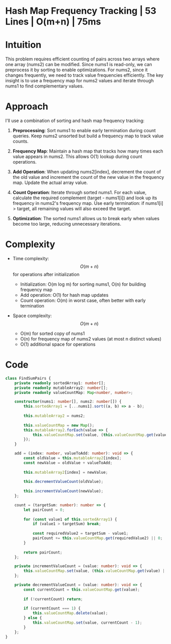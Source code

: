 # Hash Map Frequency Tracking | 53 Lines | O(m+n) | 75ms

# Intuition
This problem requires efficient counting of pairs across two arrays where one array (nums2) can be modified. Since nums1 is read-only, we can preprocess it by sorting to enable optimizations. For nums2, since it changes frequently, we need to track value frequencies efficiently. The key insight is to use a frequency map for nums2 values and iterate through nums1 to find complementary values.

# Approach
I'll use a combination of sorting and hash map frequency tracking:

1. **Preprocessing**: Sort nums1 to enable early termination during count queries. Keep nums2 unsorted but build a frequency map to track value counts.

2. **Frequency Map**: Maintain a hash map that tracks how many times each value appears in nums2. This allows O(1) lookup during count operations.

3. **Add Operation**: When updating nums2[index], decrement the count of the old value and increment the count of the new value in the frequency map. Update the actual array value.

4. **Count Operation**: Iterate through sorted nums1. For each value, calculate the required complement (target - nums1[i]) and look up its frequency in nums2's frequency map. Use early termination: if nums1[i] > target, all remaining values will also exceed the target.

5. **Optimization**: The sorted nums1 allows us to break early when values become too large, reducing unnecessary iterations.

# Complexity
- Time complexity: $$O(m + n)$$ for operations after initialization
  - Initialization: O(m log m) for sorting nums1, O(n) for building frequency map
  - Add operation: O(1) for hash map updates
  - Count operation: O(m) in worst case, often better with early termination
  
- Space complexity: $$O(m + n)$$
  - O(m) for sorted copy of nums1
  - O(n) for frequency map of nums2 values (at most n distinct values)
  - O(1) additional space for operations

# Code
```typescript []
class FindSumPairs {
    private readonly sortedArray1: number[];
    private readonly mutableArray2: number[];
    private readonly valueCountMap: Map<number, number>;

    constructor(nums1: number[], nums2: number[]) {
        this.sortedArray1 = [...nums1].sort((a, b) => a - b);
        
        this.mutableArray2 = nums2;
        
        this.valueCountMap = new Map();
        this.mutableArray2.forEach(value => {
            this.valueCountMap.set(value, (this.valueCountMap.get(value) || 0) + 1);
        });
    }

    add = (index: number, valueToAdd: number): void => {
        const oldValue = this.mutableArray2[index];
        const newValue = oldValue + valueToAdd;
        
        this.mutableArray2[index] = newValue;
        
        this.decrementValueCount(oldValue);
        
        this.incrementValueCount(newValue);
    };

    count = (targetSum: number): number => {
        let pairCount = 0;
        
        for (const value1 of this.sortedArray1) {
            if (value1 > targetSum) break;
            
            const requiredValue2 = targetSum - value1;
            pairCount += this.valueCountMap.get(requiredValue2) || 0;
        }
        
        return pairCount;
    };

    private incrementValueCount = (value: number): void => {
        this.valueCountMap.set(value, (this.valueCountMap.get(value) || 0) + 1);
    };

    private decrementValueCount = (value: number): void => {
        const currentCount = this.valueCountMap.get(value);
        
        if (!currentCount) return;
        
        if (currentCount === 1) {
            this.valueCountMap.delete(value);
        } else {
            this.valueCountMap.set(value, currentCount - 1);
        }
    };
}
```